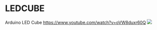 # LEDCUBE
Arduino LED Cube
https://www.youtube.com/watch?v=oVW8duxr60Q
![](https://i.postimg.cc/qBcVN8S3/cube.jpg)
